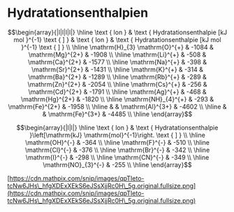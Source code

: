 # Hydratationsenthalpien

$$\begin{array}{|l|l|l|l|} \hline \text { lon } & \text { Hydratationsenthalpie [kJ mol }^{-1} \text { ] } & \text { lon } & \text { Hydratationsenthalpie [kJ mol }^{-1} \text { ] } \\ \hline \mathrm{H}_{3} \mathrm{O}^{+} & -1084 & \mathrm{Mg}^{2+} & -1908 \\ \hline \mathrm{Li}^{+} & -508 & \mathrm{Ca}^{2+} & -1577 \\ \hline \mathrm{Na}^{+} & -398 & \mathrm{Sr}^{2+} & -1431 \\ \hline \mathrm{K}^{+} & -314 & \mathrm{Ba}^{2+} & -1289 \\ \hline \mathrm{Rb}^{+} & -289 & \mathrm{Zn}^{2+} & -2054 \\ \hline \mathrm{Cs}^{+} & -256 & \mathrm{Cd}^{2+} & -1791 \\ \hline \mathrm{Ag}^{+} & -468 & \mathrm{Hg}^{2+} & -1820 \\ \hline \mathrm{NH}_{4}^{+} & -293 & \mathrm{Fe}^{2+} & -1958 \\ \hline & & \mathrm{Al}^{3+} & -4602 \\ \hline & & \mathrm{Fe}^{3+} & -4485 \\ \hline \end{array}$$&#x20;

$$\begin{array}{|l|l|} \hline \text { lon } & \text { Hydratationsenthalpie }\left[\mathrm{kJ} \mathrm{mol}^{-1}\right. \text { ] } \\ \hline \mathrm{OH}^{-} & -364 \\ \hline \mathrm{F}^{-} & -510 \\ \hline \mathrm{Cl}^{-} & -376 \\ \hline \mathrm{Br}^{-} & -342 \\ \hline \mathrm{I}^{-} & -298 \\ \hline \mathrm{CN}^{-} & -349 \\ \hline \mathrm{NO}_{3}^{-} & -255 \\ \hline \end{array}$$&#x20;



[https://cdn.mathpix.com/snip/images/qpTIeto-tcNw6JHs\_hfgXDExXEkS6eJSsXjjRc0H\_5g.original.fullsize.png](https://cdn.mathpix.com/snip/images/qpTIeto-tcNw6JHs\_hfgXDExXEkS6eJSsXjjRc0H\_5g.original.fullsize.png)

